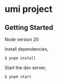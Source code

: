 # umi project

## Getting Started

Node version 20

Install dependencies,

```bash
$ pnpm install
```

Start the dev server,

```bash
$ pnpm start
```
